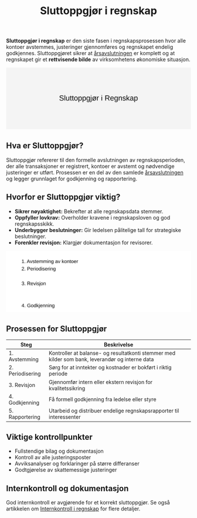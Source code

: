 ﻿---
title: "Sluttoppgjør i regnskap"
seoTitle: "Sluttoppgjør i regnskap"
description: '**Sluttoppgjør i regnskap** er den siste fasen i regnskapsprosessen hvor alle kontoer avstemmes, justeringer gjennomføres og regnskapet endelig godkjennes. Sl...'
---

**Sluttoppgjør i regnskap** er den siste fasen i regnskapsprosessen hvor alle kontoer avstemmes, justeringer gjennomføres og regnskapet endelig godkjennes. Sluttoppgjøret sikrer at [årsavslutningen](/blogs/regnskap/hva-er-aarsavslutning "Årsavslutning i regnskap") er komplett og at regnskapet gir et **rettvisende bilde** av virksomhetens økonomiske situasjon.

![Illustrasjon av Sluttoppgjør i regnskap](sluttoppgjor-image.svg)

## Hva er Sluttoppgjør?

Sluttoppgjør refererer til den formelle avslutningen av regnskapsperioden, der alle transaksjoner er registrert, kontoer er avstemt og nødvendige justeringer er utført. Prosessen er en del av den samlede [årsavslutningen](/blogs/regnskap/hva-er-aarsavslutning "Årsavslutning i regnskap") og legger grunnlaget for godkjenning og rapportering.

## Hvorfor er Sluttoppgjør viktig?

- **Sikrer nøyaktighet:** Bekrefter at alle regnskapsdata stemmer.
- **Oppfyller lovkrav:** Overholder kravene i regnskapsloven og god regnskapsskikk.
- **Underbygger beslutninger:** Gir ledelsen pålitelige tall for strategiske beslutninger.
- **Forenkler revisjon:** Klargjør dokumentasjon for revisorer.

![Oversikt over prosessen for sluttoppgjør](sluttoppgjor-prosess.svg)

## Prosessen for Sluttoppgjør

| Steg | Beskrivelse |
|------|-------------|
| 1. Avstemming | Kontroller at balanse- og resultatkonti stemmer med kilder som bank, leverandør og interne data |
| 2. Periodisering | Sørg for at inntekter og kostnader er bokført i riktig periode |
| 3. Revisjon | Gjennomfør intern eller ekstern revisjon for kvalitetssikring |
| 4. Godkjenning | Få formell godkjenning fra ledelse eller styre |
| 5. Rapportering | Utarbeid og distribuer endelige regnskapsrapporter til interessenter |

## Viktige kontrollpunkter

- Fullstendige bilag og dokumentasjon
- Kontroll av alle justeringsposter
- Avviksanalyser og forklaringer på større differanser
- Godtgjørelse av skattemessige justeringer

## Internkontroll og dokumentasjon

God internkontroll er avgjørende for et korrekt sluttoppgjør. Se også artikkelen om [Internkontroll i regnskap](/blogs/regnskap/hva-er-internkontroll "Hva er Internkontroll i regnskap") for flere detaljer.









